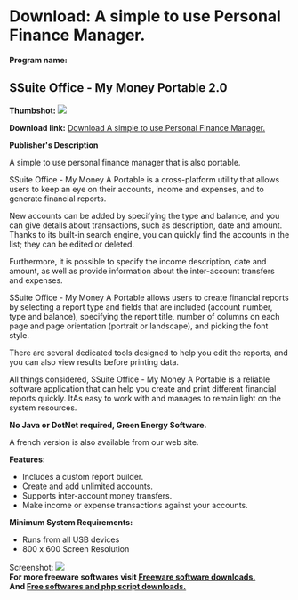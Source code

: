 # Download: A simple to use Personal Finance Manager.

**Program name:**

## SSuite Office - My Money Portable 2.0

  
**Thumbshot:** ![](http://www.freewarefiles.com/screenshot/ssuitemymoney_md.jpg)   
  
**Download link:** [Download A simple to use Personal Finance Manager.](http://freesoftwares.boysofts.com/SSuite-Office-My-Money-Portable_program_48641.html)  
  


**Publisher's Description**  
  


A simple to use personal finance manager that is also portable. 

SSuite Office - My Money A Portable is a cross-platform utility that allows users to keep an eye on their accounts, income and expenses, and to generate financial reports.

New accounts can be added by specifying the type and balance, and you can give details about transactions, such as description, date and amount. Thanks to its built-in search engine, you can quickly find the accounts in the list; they can be edited or deleted.

Furthermore, it is possible to specify the income description, date and amount, as well as provide information about the inter-account transfers and expenses.

SSuite Office - My Money A Portable allows users to create financial reports by selecting a report type and fields that are included (account number, type and balance), specifying the report title, number of columns on each page and page orientation (portrait or landscape), and picking the font style.

There are several dedicated tools designed to help you edit the reports, and you can also view results before printing data.

All things considered, SSuite Office - My Money A Portable is a reliable software application that can help you create and print different financial reports quickly. ItAs easy to work with and manages to remain light on the system resources.

**No Java or DotNet required, Green Energy Software.**

A french version is also available from our web site.

**Features:**

  * Includes a custom report builder. 
  * Create and add unlimited accounts. 
  * Supports inter-account money transfers. 
  * Make income or expense transactions against your accounts. 

**Minimum System Requirements:**

  * Runs from all USB devices 
  * 800 x 600 Screen Resolution 

  
  
Screenshot: ![](http://www.freewarefiles.com/screenshot/ssuitemymoney.jpg)   
**For more freeware softwares visit [Freeware software downloads.](http://freesoftwares.boysofts.com/)**   
**And [Free softwares and php script downloads.](http://www.boysofts.com/)**
